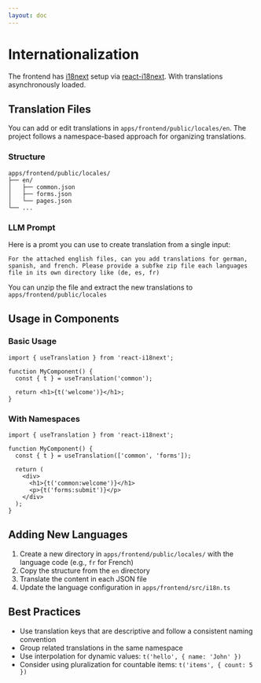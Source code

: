 ```yaml
---
layout: doc
---
```


# Internationalization

The frontend has [i18next](https://i18next.com) setup via [react-i18next](https://react.i18next.com). With translations asynchronously loaded.

## Translation Files

You can add or edit translations in `apps/frontend/public/locales/en`. The project follows a namespace-based approach for organizing translations.

### Structure

```
apps/frontend/public/locales/
├── en/
│   ├── common.json
│   ├── forms.json
│   └── pages.json
└── ...
```

### LLM Prompt 

Here is a promt you can use to create translation from a single input:

```
For the attached english files, can you add translations for german, spanish, and french. Please provide a subfke zip file each languages file in its own directory like (de, es, fr)
```

You can unzip the file and extract the new translations to `apps/frontend/public/locales`

## Usage in Components

### Basic Usage

```tsx
import { useTranslation } from 'react-i18next';

function MyComponent() {
  const { t } = useTranslation('common');
  
  return <h1>{t('welcome')}</h1>;
}
```

### With Namespaces

```tsx
import { useTranslation } from 'react-i18next';

function MyComponent() {
  const { t } = useTranslation(['common', 'forms']);
  
  return (
    <div>
      <h1>{t('common:welcome')}</h1>
      <p>{t('forms:submit')}</p>
    </div>
  );
}
```

## Adding New Languages

1. Create a new directory in `apps/frontend/public/locales/` with the language code (e.g., `fr` for French)
2. Copy the structure from the `en` directory
3. Translate the content in each JSON file
4. Update the language configuration in `apps/frontend/src/i18n.ts`

## Best Practices

- Use translation keys that are descriptive and follow a consistent naming convention
- Group related translations in the same namespace
- Use interpolation for dynamic values: `t('hello', { name: 'John' })`
- Consider using pluralization for countable items: `t('items', { count: 5 })`
